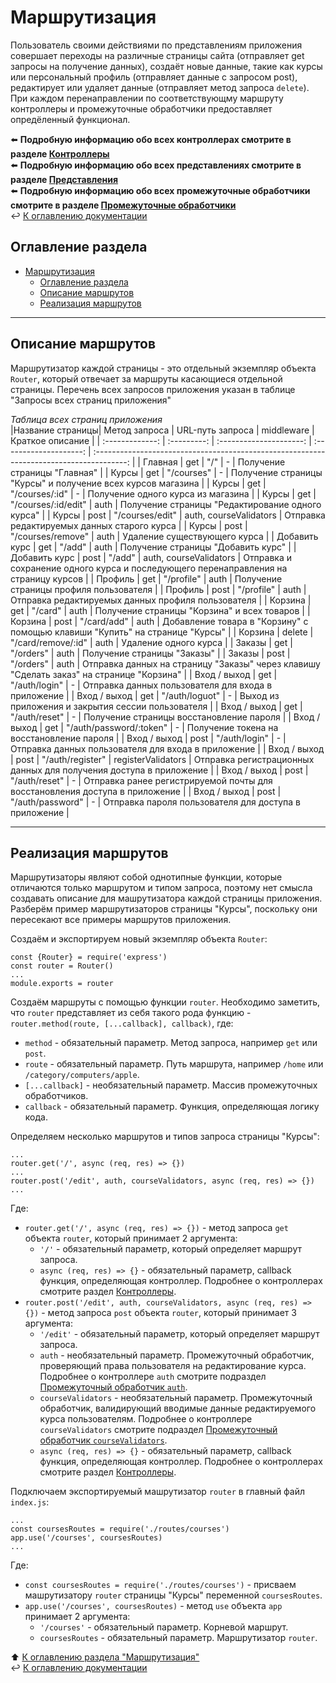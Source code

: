 # Маршрутизация

Пользователь своими действиями по представлениям приложения совершает переходы на различные страницы сайта (отправляет get запросы на получение данных), создаёт новые данные, такие как курсы или персональный профиль (отправляет данные с запросом post), редактирует или удаляет данные (отправляет метод запроса `delete`). При каждом перенаправлении по соответствующму маршруту контроллеры и промежуточные обработчики предоставляет опредёленный функционал. 

⬅️ **Подробную информацию обо всех контроллерах смотрите в разделе [Контроллеры](routes.md)** <br/>
⬅️ **Подробную информацию обо всех представлениях смотрите в разделе [Представления](views.md)** <br/>
⬅️ **Подробную информацию обо всех промежуточные обработчики смотрите в разделе [Промежуточные обработчики](routes.md)** <br/>
↩️ [К оглавлению документации](../README.md) <br/> 

## Оглавление раздела
- [Маршрутизация](#маршрутизация)
  - [Оглавление раздела](#оглавление-раздела)
  - [Описание маршрутов](#описание-маршрутов)
  - [Реализация маршрутов](#реализация-маршрутов)

---

## Описание маршрутов

Маршрутизатор каждой страницы - это отдельный экземпляр объекта `Router`, который отвечает за маршруты касающиеся отдельной страницы. Перечень всех запросов приложения указан в таблице "Запросы всех страниц приложения" <br/>

*Таблица всех страниц приложения* <br/>
|Название страницы| Метод запроса |    URL-путь запроса     |       middleware       |                                     Краткое описание                                     |
| :-------------: | :---------: | :---------------------: | :--------------------: | :--------------------------------------------------------------------------------------: |
|     Главная     |     get     |           "/"           |           -            |                               Получение страницы "Главная"                               |
|      Курсы      |     get     |        "/courses"       |           -            |               Получение страницы "Курсы" и получение всех курсов магазина                |
|      Курсы      |     get     |      "/courses/:id"     |           -            |                            Получение одного курса из магазина                            |
|      Курсы      |     get     |   "/courses/:id/edit"   |          auth          |                     Получение страницы "Редактирование одного курса"                     |
|      Курсы      |     post    |     "/courses/edit"     | auth, courseValidators |                       Отправка редактируемых данных старого курса                        |
|      Курсы      |     post    |    "/courses/remove"    |          auth          |                              Удаление существующего курса                                |
|  Добавить курс  |     get     |         "/add"          |          auth          |                            Получение страницы "Добавить курс"                            |
|  Добавить курс  |     post    |         "/add"          | auth, courseValidators |   Отправка и сохранение одного курса и последующего перенаправления на страницу курсов   |
|     Профиль     |     get     |       "/profile"        |          auth          |                          Получение страницы профиля пользователя                         |
|     Профиль     |     post    |       "/profile"        |          auth          |                    Отправка редактируемых данных профиля пользователя                    |
|     Корзина     |     get     |         "/card"         |          auth          |                       Получение страницы "Корзина" и всех товаров                        |
|     Корзина     |     post    |       "/card/add"       |          auth          |       Добавление товара в "Корзину" c помощью клавиши "Купить" на странице "Курсы"       |
|     Корзина     |    delete   |    "/card/remove/:id"   |          auth          |                                   Удаление одного курса                                  |
|     Заказы      |     get     |        "/orders"        |          auth          |                               Получение страницы "Заказы"                                |
|     Заказы      |     post    |        "/orders"        |          auth          | Отправка данных на страницу "Заказы" через клавишу "Сделать заказ" на странице "Корзина" |
|   Вход / выход  |     get     |       "/auth/login"     |           -            |                   Отправка данных пользователя для входа в приложение                    |
|   Вход / выход  |     get     |       "/auth/loguot"    |           -            |                    Выход из приложения и закрытия сессии пользователя                    |
|   Вход / выход  |     get     |       "/auth/reset"     |           -            |                         Получение страницы восстановление пароля                         |
|   Вход / выход  |     get     | "/auth/password/:token" |           -            |                         Получение токена на восстановление пароля                        |
|   Вход / выход  |     post    |       "/auth/login"     |           -            |                   Отправка данных пользователя для входа в приложение                    |
|   Вход / выход  |     post    |      "/auth/register"   |   registerValidators   |           Отправка регистрационных данных для получения доступа в приложение             |
|   Вход / выход  |     post    |       "/auth/reset"     |           -            |       Отправка ранее регистрируемой почты для восстановления доступа в приложение        |
|   Вход / выход  |     post    |     "/auth/password"    |           -            |                   Отправка пароля пользователя для доступа в приложение                  |

---

## Реализация маршрутов

Маршрутизаторы являют собой однотипные функции, которые отличаются только маршрутом и типом запроса, поэтому нет смысла создавать описание для машрутизатора каждой страницы приложения. Разберём пример маршрутизаторов страницы "Курсы", поскольку они пересекают все примеры маршрутов приложения. <br/>

Создаём и экспортируем новый экземпляр объекта `Router`: <br/>
```node
const {Router} = require('express')
const router = Router()
...
module.exports = router
```

Создаём маршруты с помощью функции `router`. Необходимо заметить, что `router` представляет из себя такого рода функцию - `router.method(route, [...callback], callback)`, где: <br/>
- `method` - обязательный параметр. Метод запроса, например `get` или `post`. <br/>
- `route` - обязательный параметр. Путь маршрута, например `/home` или `/category/computers/apple`. <br/>
- `[...callback]` - необязательный параметр. Массив промежуточных обработчиков. <br/>
- `callback` - обязательный параметр. Функция, определяющая логику кода. <br/>

Определяем несколько маршрутов и типов запроса страницы "Курсы": <br/>
```node
...
router.get('/', async (req, res) => {})
...
router.post('/edit', auth, courseValidators, async (req, res) => {})
...
```
Где: <br/>
- `router.get('/', async (req, res) => {})` - метод запроса `get` объекта `router`, который принимает 2 аргумента: <br/>
  - `'/'` - обязательный параметр, который определяет маршрут запроса. <br/>
  - `async (req, res) => {}` - обязательный параметр, callback функция, определяющая контроллер. Подробнее о контроллерах смотрите раздел [Контроллеры](controllers.md#контроллеры). <br/>
- `router.post('/edit', auth, courseValidators, async (req, res) => {})` - метод запроса `post` объекта `router`, который принимает 3 аргумента:<br/>
  - `'/edit'` - обязательный параметр, который определяет маршрут запроса. <br/>
  - `auth` - необязательный параметр. Промежуточный обработчик, проверяющий права пользователя на редактирование курса. Подробнее о контроллере `auth` смотрите подраздел [Промежуточный обработчик `auth`](). <br/>
  - `courseValidators` - необязательный параметр. Промежуточный обработчик, валидирующий вводимые данные редактируемого курса пользователям. Подробнее о контроллере `courseValidators` смотрите подраздел [Промежуточный обработчик `courseValidators`](). <br/>
  - `async (req, res) => {}` - обязательный параметр, callback функция, определяющая контроллер. Подробнее о контроллерах смотрите раздел [Контроллеры](controllers.md#контроллеры). <br/>

Подключаем экспортируемый машрутизатор `router` в главный файл `index.js`: <br/>

```node
...
const coursesRoutes = require('./routes/courses')
app.use('/courses', coursesRoutes)
...
```
Где: <br/>
- `const coursesRoutes = require('./routes/courses')` - присваем машрутизатору `router` страницы "Курсы" переменной `coursesRoutes`. <br/>
- `app.use('/courses', coursesRoutes)` - метод `use` объекта `app` принимает 2 аргумента: <br/>
  - `'/courses'` - обязательный параметр. Корневой маршрут. <br/>
  - `coursesRoutes` - обязательный параметр. Маршрутизатор `router`. <br/>

⬆️ [К оглавлению раздела "Маршрутизация"](#оглавление-раздела) <br/>
↩️ [К оглавлению документации](../README.md) <br/>


